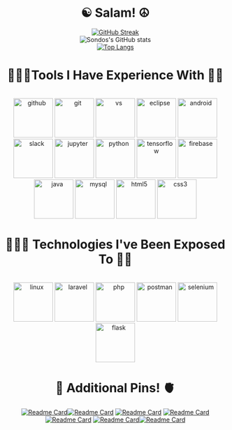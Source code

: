 <h1 align=center>☯ Salam! ☮</h1>

<div align=center> 
 
 [![GitHub Streak](https://streak-stats.demolab.com/?user=sondosaabed&theme=vision-friendly-dark&card_width=800)](https://github.com/sondosaabed?tab=repositories)             
 ![Sondos's GitHub stats](https://github-readme-stats.vercel.app/api?username=sondosaabed&show_icons=true&theme=codeSTACKr&card_width=800)         
 [![Top Langs](https://github-readme-stats.vercel.app/api/top-langs/?username=sondosaabed&layout=donut&theme=vision-friendly-dark&card_width=750)](https://github.com/sondosaabed?tab=repositories)

<h1 align=center>👩🏾‍💻Tools I Have Experience With 🔧🔮</h1>

<p align="center">
  <br/>
  <img src="https://github.com/sondosaabed/sondosaabed/assets/65151701/c36b5af2-b8dd-48c4-9d3e-76daaff90e63" alt="github" height="90"/>
  <img src="https://github.com/sondosaabed/sondosaabed/assets/65151701/893bcce9-a383-4d8d-9d54-a377897a499f" alt="git" height="90"/>
  <img src="https://github.com/sondosaabed/sondosaabed/assets/65151701/9321c1bb-2a76-43ba-ba88-054b5ecbf007" alt="vs" height="90"/>
  <img src="https://github.com/sondosaabed/sondosaabed/assets/65151701/7cac00ba-91f1-4807-a5c3-636d1fb46466" alt="eclipse" height="90"/>
  <img src="https://github.com/sondosaabed/sondosaabed/assets/65151701/0179d0e5-b68b-4a09-b360-4c7c1b5b711f" alt="android" height="90"/>
  <img src="https://github.com/sondosaabed/sondosaabed/assets/65151701/3d04478a-cd3c-496d-bd00-d0deb5bc936f" alt="slack" height="90"/>
  <img src="https://github.com/sondosaabed/sondosaabed/assets/65151701/25b6837f-b683-497a-98ed-955bb56804b8" alt="jupyter" height="90"/>
  <img src="https://github.com/sondosaabed/sondosaabed/assets/65151701/38efb8b4-1a23-4334-b526-38d660fc412e" alt="python" height="90"/>
  <img src="https://github.com/sondosaabed/sondosaabed/assets/65151701/f640631e-8ba8-4134-9c21-a216623efed0" alt="tensorflow" height="90"/>
  <img src="https://github.com/sondosaabed/sondosaabed/assets/65151701/6a85357b-e653-41a0-af80-8169424e8bf2" alt="firebase" height="90"/>
  <img src="https://github.com/sondosaabed/sondosaabed/assets/65151701/47d65cac-88c2-4a77-9e3e-a80218746fbe" alt="java" height="90"/>
  <img src="https://github.com/sondosaabed/sondosaabed/assets/65151701/069b5ca8-65ea-4502-a116-d310e6f5624d" alt="mysql" height="90"/>
  <img src="https://github.com/sondosaabed/sondosaabed/assets/65151701/502df435-69e7-4f96-82d6-6395c5d7cea0" alt="html5" height="90"/>
  <img src="https://github.com/sondosaabed/sondosaabed/assets/65151701/2f72c961-93cc-4db8-98d8-85f5ededc9bb" alt="css3" height="90"/>
  <br/>
</p>

<h1 align=center>👩🏾‍💻 Technologies I've Been Exposed To 🌱🔮</h1>
<p align="center">
  <br/>
  <img src="https://github.com/sondosaabed/sondosaabed/assets/65151701/a8290cef-6f53-4e84-847b-96afc31247f4" alt="linux" height="90"/>
  <img src="https://github.com/sondosaabed/sondosaabed/assets/65151701/a09857de-84f8-41d5-a6e3-a085fb9f34aa" alt="laravel" height="90"/>
  <img src="https://github.com/sondosaabed/sondosaabed/assets/65151701/1ef96116-e53f-44f4-9290-085202c9f2c6" alt="php" height="90"/>
  <img src="https://github.com/sondosaabed/sondosaabed/assets/65151701/ea65c1a9-8e60-4329-a63b-e23f4e848ec9" alt="postman" height="90"/>
  <img src="https://github.com/sondosaabed/sondosaabed/assets/65151701/e6637bcc-3711-4797-8914-ddd4a4d82f3b" alt="selenium" height="90"/>
  <img src="https://github.com/sondosaabed/sondosaabed/assets/65151701/0bbf005f-2a43-4ca2-b03c-546d4e2e8883" alt="flask" height="90"/>
  <br/>
</p>


<h1 align=center>🧠 Additional Pins! 🫀</h1>

[![Readme Card](https://github-readme-stats.vercel.app/api/pin/?username=sondosaabed&theme=vision-friendly-dark&repo=Nanodegree-Programming-for-Data-Science-with-Python)](https://github.com/sondosaabed/Nanodegree-Programming-for-Data-Science-with-Python)[![Readme Card](https://github-readme-stats.vercel.app/api/pin/?username=sondosaabed&theme=codeSTACKr&repo=DataCamp-Deep-Learning-Track)](https://github.com/sondosaabed/DataCamp-Deep-Learning-Track)
[![Readme Card](https://github-readme-stats.vercel.app/api/pin/?username=sondosaabed&theme=codeSTACKr&repo=Advanced-Deep-Learning-with-Keras)](https://github.com/sondosaabed/Advanced-Deep-Learning-with-Keras)
[![Readme Card](https://github-readme-stats.vercel.app/api/pin/?username=sondosaabed&repo=DataCamp-Image-Processing-Track&theme=vision-friendly-dark)](https://github.com/sondosaabed/DataCamp-Image-Processing-Track)
[![Readme Card](https://github-readme-stats.vercel.app/api/pin/?username=sondosaabed&theme=vision-friendly-dark&repo=Image-Processing-with-Keras-in-Python)](https://github.com/sondosaabed/Image-Processing-with-Keras-in-Python) [![Readme Card](https://github-readme-stats.vercel.app/api/pin/?username=sondosaabed&theme=codeSTACKr&repo=Image-Processing-in-Python)](https://github.com/sondosaabed/Image-Processing-in-Python)[![Readme Card](https://github-readme-stats.vercel.app/api/pin/?username=sondosaabed&theme=codeSTACKr&repo=PalTales)](https://github.com/sondosaabed/PalTales)
</div> 
